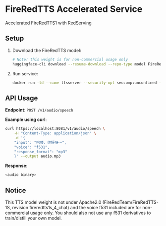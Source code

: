 # FireRedTTS Accelerated Service

Accelerated FireRedTTS1 with RedServing

## Setup

1. Download the FireRedTTS model:
   ```bash
   # Note! this weight is for non-commercial usage only
   huggingface-cli download --resume-download --repo-type model FireRedTeam/FireRedTTS-1S --revision fireredtts1s_4_chat --local-dir ./tts_4_chat
   ```

2. Run service:
   ```bash
   docker run -td --name ttsserver --security-opt seccomp:unconfined -v "$(pwd)/tts_4_chat/pretrained_models:/workspace/models/redtts" -p 8081:8081 crpi-byegxpnnsibfy3j1.cn-shanghai.personal.cr.aliyuncs.com/fireredchat/fireredtts1-server:latest bash /workspace/run.sh --llm --svc_config_path /workspace/svc.yaml --port 8081 --http_uri=/v1/audio/speech
   ```

## API Usage

**Endpoint**: `POST /v1/audio/speech`

**Example using curl**:
```bash
curl https://localhost:8081/v1/audio/speech \
    -H "Content-Type: application/json" \
    -d '{
    "input": "哈喽，你好呀～",
    "voice": "f531",
    "response_format": "mp3"
    }' --output audio.mp3
```

**Response**:
```bash
<audio binary>
```

## Notice
This TTS model weight is not under Apache2.0 (FireRedTeam/FireRedTTS-1S, revision fireredtts1s_4_chat) and the voice f531 included are for non-commercial usage only. You should also not use any f531 derivatives to train/distill your own model. 
